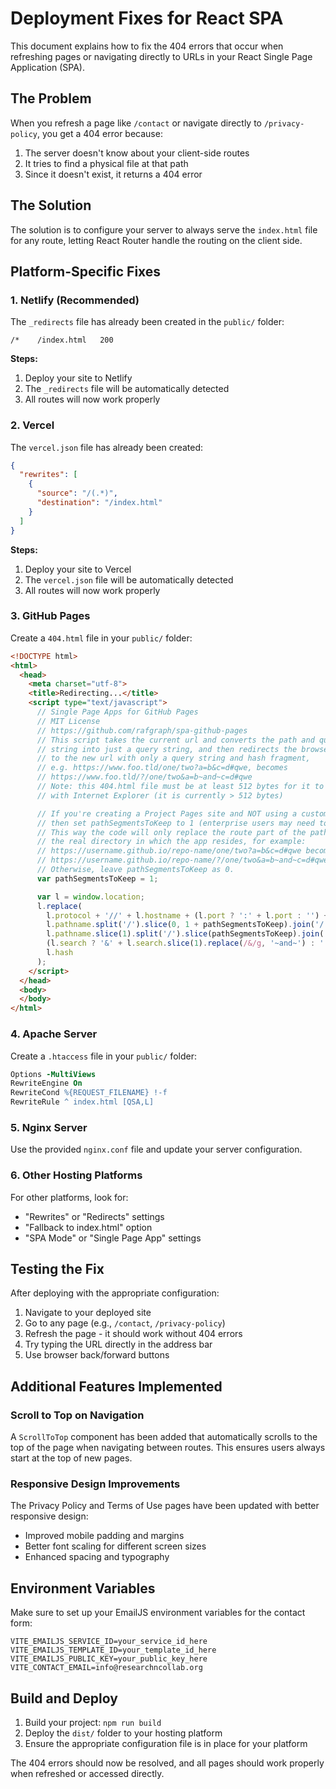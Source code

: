 # Deployment Fixes for React SPA

This document explains how to fix the 404 errors that occur when refreshing pages or navigating directly to URLs in your React Single Page Application (SPA).

## The Problem

When you refresh a page like `/contact` or navigate directly to `/privacy-policy`, you get a 404 error because:

1. The server doesn't know about your client-side routes
2. It tries to find a physical file at that path
3. Since it doesn't exist, it returns a 404 error

## The Solution

The solution is to configure your server to always serve the `index.html` file for any route, letting React Router handle the routing on the client side.

## Platform-Specific Fixes

### 1. Netlify (Recommended)

The `_redirects` file has already been created in the `public/` folder:

```
/*    /index.html   200
```

**Steps:**
1. Deploy your site to Netlify
2. The `_redirects` file will be automatically detected
3. All routes will now work properly

### 2. Vercel

The `vercel.json` file has already been created:

```json
{
  "rewrites": [
    {
      "source": "/(.*)",
      "destination": "/index.html"
    }
  ]
}
```

**Steps:**
1. Deploy your site to Vercel
2. The `vercel.json` file will be automatically detected
3. All routes will now work properly

### 3. GitHub Pages

Create a `404.html` file in your `public/` folder:

```html
<!DOCTYPE html>
<html>
  <head>
    <meta charset="utf-8">
    <title>Redirecting...</title>
    <script type="text/javascript">
      // Single Page Apps for GitHub Pages
      // MIT License
      // https://github.com/rafgraph/spa-github-pages
      // This script takes the current url and converts the path and query
      // string into just a query string, and then redirects the browser
      // to the new url with only a query string and hash fragment,
      // e.g. https://www.foo.tld/one/two?a=b&c=d#qwe, becomes
      // https://www.foo.tld/?/one/two&a=b~and~c=d#qwe
      // Note: this 404.html file must be at least 512 bytes for it to work
      // with Internet Explorer (it is currently > 512 bytes)

      // If you're creating a Project Pages site and NOT using a custom domain,
      // then set pathSegmentsToKeep to 1 (enterprise users may need to set it to > 1).
      // This way the code will only replace the route part of the path, and not
      // the real directory in which the app resides, for example:
      // https://username.github.io/repo-name/one/two?a=b&c=d#qwe becomes
      // https://username.github.io/repo-name/?/one/two&a=b~and~c=d#qwe
      // Otherwise, leave pathSegmentsToKeep as 0.
      var pathSegmentsToKeep = 1;

      var l = window.location;
      l.replace(
        l.protocol + '//' + l.hostname + (l.port ? ':' + l.port : '') +
        l.pathname.split('/').slice(0, 1 + pathSegmentsToKeep).join('/') + '/?/' +
        l.pathname.slice(1).split('/').slice(pathSegmentsToKeep).join('/').replace(/&/g, '~and~') +
        (l.search ? '&' + l.search.slice(1).replace(/&/g, '~and~') : '') +
        l.hash
      );
    </script>
  </head>
  <body>
  </body>
</html>
```

### 4. Apache Server

Create a `.htaccess` file in your `public/` folder:

```apache
Options -MultiViews
RewriteEngine On
RewriteCond %{REQUEST_FILENAME} !-f
RewriteRule ^ index.html [QSA,L]
```

### 5. Nginx Server

Use the provided `nginx.conf` file and update your server configuration.

### 6. Other Hosting Platforms

For other platforms, look for:
- "Rewrites" or "Redirects" settings
- "Fallback to index.html" option
- "SPA Mode" or "Single Page App" settings

## Testing the Fix

After deploying with the appropriate configuration:

1. Navigate to your deployed site
2. Go to any page (e.g., `/contact`, `/privacy-policy`)
3. Refresh the page - it should work without 404 errors
4. Try typing the URL directly in the address bar
5. Use browser back/forward buttons

## Additional Features Implemented

### Scroll to Top on Navigation

A `ScrollToTop` component has been added that automatically scrolls to the top of the page when navigating between routes. This ensures users always start at the top of new pages.

### Responsive Design Improvements

The Privacy Policy and Terms of Use pages have been updated with better responsive design:
- Improved mobile padding and margins
- Better font scaling for different screen sizes
- Enhanced spacing and typography

## Environment Variables

Make sure to set up your EmailJS environment variables for the contact form:

```env
VITE_EMAILJS_SERVICE_ID=your_service_id_here
VITE_EMAILJS_TEMPLATE_ID=your_template_id_here
VITE_EMAILJS_PUBLIC_KEY=your_public_key_here
VITE_CONTACT_EMAIL=info@researchncollab.org
```

## Build and Deploy

1. Build your project: `npm run build`
2. Deploy the `dist/` folder to your hosting platform
3. Ensure the appropriate configuration file is in place for your platform

The 404 errors should now be resolved, and all pages should work properly when refreshed or accessed directly.
